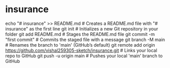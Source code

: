 # insurance

echo "# insurance" >> README.md     # Creates a README.md file with "# insurance" as the first line
git init                            # Initializes a new Git repository in your folder
git add README.md                   # Stages the README.md file
git commit -m "first commit"        # Commits the staged file with a message
git branch -M main                  # Renames the branch to 'main' (GitHub’s default)
git remote add origin https://github.com/vishal259305-sketch/insurance.git  # Links your local repo to GitHub
git push -u origin main             # Pushes your local 'main' branch to GitHub
